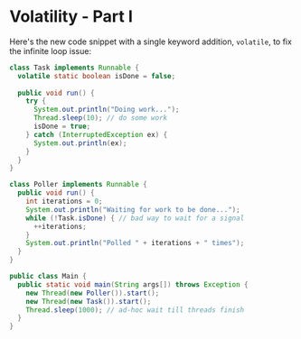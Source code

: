 # Volatility - Part I

Here's the new code snippet with a single keyword addition, `volatile`,
to fix the infinite loop issue:

```java runnable
class Task implements Runnable {
  volatile static boolean isDone = false;
  
  public void run() {
    try {
      System.out.println("Doing work...");
      Thread.sleep(10); // do some work
      isDone = true;
    } catch (InterruptedException ex) {
      System.out.println(ex);
    }
  }
}

class Poller implements Runnable {
  public void run() {
    int iterations = 0;
    System.out.println("Waiting for work to be done...");
    while (!Task.isDone) { // bad way to wait for a signal
      ++iterations;
    }
    System.out.println("Polled " + iterations + " times");
  }
}

public class Main {
  public static void main(String args[]) throws Exception {
    new Thread(new Poller()).start();
    new Thread(new Task()).start();
    Thread.sleep(1000); // ad-hoc wait till threads finish
  }
}
```
